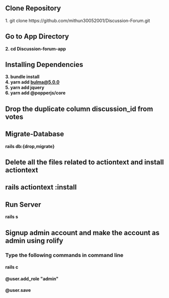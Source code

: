 <h2>Clone Repository</h2>
1. git clone https://github.com/mithun30052001/Discussion-Forum.git
<h2>Go to App Directory</h2>
<b>2. cd Discussion-forum-app</b>
<h2>Installing Dependencies</h2>
 
<b>3. bundle install<br>
4. yarn add bulma@5.0.0 <br>
5. yarn add jquery  <br>
6. yarn add @popperjs/core</b>

<h2> Drop the duplicate column discussion_id from votes </h2>

<h2>Migrate-Database</h2>

<b>rails db:{drop,migrate}</b>

<h2> Delete all the files related to actiontext and install actiontext <h2>
<b> rails actiontext :install </b>
 
 
<h2>Run Server</h2>
<b>rails s</b>
 
 <h2> Signup admin account and make the account as admin using rolify </h2>
 <h3> Type the following commands in command line </h3>
 <h4> rails c </h4>
 <h4> @user.add_role "admin"  </h4>
 <h4> @user.save </h4>
